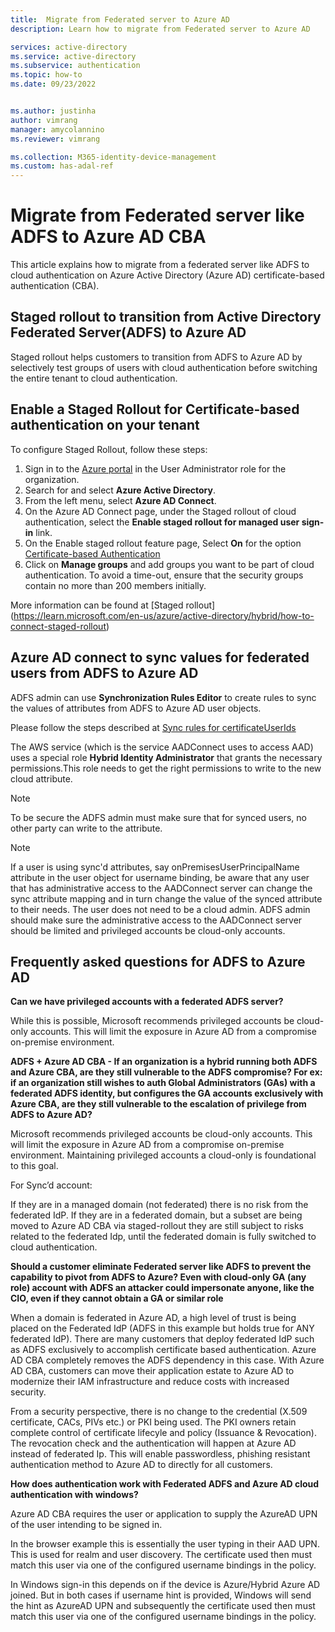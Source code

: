```yaml
---
title:  Migrate from Federated server to Azure AD
description: Learn how to migrate from Federated server to Azure AD

services: active-directory
ms.service: active-directory
ms.subservice: authentication
ms.topic: how-to
ms.date: 09/23/2022


ms.author: justinha
author: vimrang
manager: amycolannino
ms.reviewer: vimrang

ms.collection: M365-identity-device-management
ms.custom: has-adal-ref
---
```


#  Migrate from Federated server like ADFS to Azure AD CBA

This article explains how to migrate from a federated server like ADFS to cloud authentication on Azure Active Directory (Azure AD) certificate-based authentication (CBA).

## Staged rollout to transition from Active Directory Federated Server(ADFS) to Azure AD

Staged rollout helps customers to transition from ADFS to Azure AD by selectively test groups of users with cloud authentication before switching the entire tenant to cloud authentication. 

## Enable a Staged Rollout for Certificate-based authentication on your tenant

To configure Staged Rollout, follow these steps:

1. Sign in to the [Azure portal](https://portal.azure.com/) in the User Administrator role for the organization.
1. Search for and select **Azure Active Directory**.
1. From the left menu, select **Azure AD Connect**.
1. On the Azure AD Connect page, under the Staged rollout of cloud authentication, select the **Enable staged rollout for managed user sign-in** link.
1. On the Enable staged rollout feature page, Select **On** for the option [Certificate-based Authentication](https://learn.microsoft.com/en-us/azure/active-directory/authentication/active-directory-certificate-based-authentication-get-started)
1. Click on **Manage groups** and add groups you want to be part of cloud authentication. To avoid a time-out, ensure that the security groups contain no more than 200 members initially.

More information can be found at [Staged rollout] (https://learn.microsoft.com/en-us/azure/active-directory/hybrid/how-to-connect-staged-rollout)

## Azure AD connect to sync values for federated users from ADFS to Azure AD

ADFS admin can use **Synchronization Rules Editor** to create rules to sync the values of attributes from ADFS to Azure AD user objects. 

Please follow the steps described at [Sync rules for certificateUserIds](https://learn.microsoft.com/en-us/azure/active-directory/authentication/concept-certificate-based-authentication-certificateuserids#update-certificateuserids-using-azure-ad-connect-for-federated-users)

The AWS service (which is the service AADConnect uses to access AAD) uses a special role **Hybrid Identity Administrator** that grants the necessary permissions.This role needs to get the right permissions to write to the new cloud attribute.

 >[!NOTE] 
 >To be secure the ADFS admin must make sure that for synced users, no other party can write to the attribute.

>[!NOTE] 
>If a user is using sync'd attributes, say onPremisesUserPrincipalName attribute in the user object for username binding, be aware that any user that has administrative access to the AADConnect server can change the sync attribute mapping and in turn change the value of the synced attribute to their needs. The user does not need to be a cloud admin. ADFS admin should make sure the administrative access to the AADConnect server should be limited and privileged accounts be cloud-only accounts.

## Frequently asked questions for ADFS to Azure AD

**Can we have privileged accounts with a federated ADFS server?**

While this is possible, Microsoft recommends privileged accounts be cloud-only accounts. This will limit the exposure in Azure AD from a compromise on-premise environment.

**ADFS + Azure AD CBA - If an organization is a hybrid running both ADFS and Azure CBA, are they still vulnerable to the ADFS compromise?  For ex: if an organization still wishes to auth Global Administrators (GAs) with a federated ADFS identity, but configures the GA accounts exclusively with Azure CBA, are they still vulnerable to the escalation of privilege from ADFS to Azure AD?**

Microsoft recommends privileged accounts be cloud-only accounts. This will limit the exposure in Azure AD from a compromise on-premise environment. Maintaining privileged accounts a cloud-only is foundational to this goal.

For Sync’d account:

If they are in a managed domain (not federated) there is no risk from the federated IdP.
If they are in a federated domain, but a subset are being moved to Azure AD CBA via staged-rollout they are still subject to risks related to the federated Idp, until the federated domain is fully switched to cloud authentication.

**Should a customer eliminate Federated server like ADFS to prevent the capability to pivot from ADFS to Azure? Even with cloud-only GA (any role) account with ADFS an attacker could impersonate anyone, like the CIO, even if they cannot obtain a GA or similar role**

When a domain is federated in Azure AD, a high level of trust is being placed on the Federated IdP (ADFS in this example but holds true for ANY federated IdP). There are many customers that deploy federated IdP such as ADFS exclusively to accomplish certificate based authentication. Azure AD CBA completely removes the ADFS dependency in this case. With Azure AD CBA, customers can move their application estate to Azure AD to modernize their IAM infrastructure and reduce costs with increased security.

From a security perspective, there is no change to the credential (X.509 certificate, CACs, PIVs etc.) or PKI being used. The PKI owners retain complete control of certificate lifecyle and policy (Issuance & Revocation). The revocation check and the authentication will happen at Azure AD instead of federated Ip.  This will enable passwordless, phishing resistant authentication method to Azure AD to directly for all customers.

**How does authentication work with Federated ADFS and Azure AD cloud authentication with windows?**

Azure AD CBA requires the user or application to supply the AzureAD UPN of the user intending to be signed in. 

In the browser example this is essentially the user typing in their AAD UPN. This is used for realm and user discovery. The certificate used then must match this user via one of the configured username bindings in the policy. 

In Windows sign-in this depends on if the device is Azure/Hybrid Azure AD joined. But in both cases if username hint is provided, Windows will send the hint as AzureAD UPN and subsequently the certificate used then must match this user via one of the configured username bindings in the policy.


